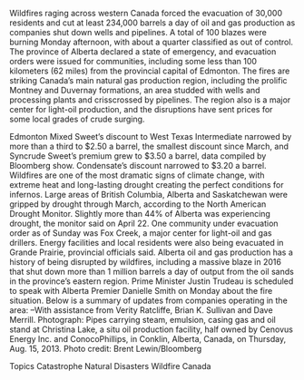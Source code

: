 Wildfires raging across western Canada forced the evacuation of 30,000 residents and cut at least 234,000 barrels a day of oil and gas production as companies shut down wells and pipelines.
A total of 100 blazes were burning Monday afternoon, with about a quarter classified as out of control. The province of Alberta declared a state of emergency, and evacuation orders were issued for communities, including some less than 100 kilometers (62 miles) from the provincial capital of Edmonton.
The fires are striking Canada’s main natural gas production region, including the prolific Montney and Duvernay formations, an area studded with wells and processing plants and crisscrossed by pipelines. The region also is a major center for light-oil production, and the disruptions have sent prices for some local grades of crude surging.

Edmonton Mixed Sweet’s discount to West Texas Intermediate narrowed by more than a third to $2.50 a barrel, the smallest discount since March, and Syncrude Sweet’s premium grew to $3.50 a barrel, data compiled by Bloomberg show. Condensate’s discount narrowed to $3.20 a barrel.
Wildfires are one of the most dramatic signs of climate change, with extreme heat and long-lasting drought creating the perfect conditions for infernos. Large areas of British Columbia, Alberta and Saskatchewan were gripped by drought through March, according to the North American Drought Monitor. Slightly more than 44% of Alberta was experiencing drought, the monitor said on April 22.
One community under evacuation order as of Sunday was Fox Creek, a major center for light-oil and gas drillers. Energy facilities and local residents were also being evacuated in Grande Prairie, provincial officials said.
Alberta oil and gas production has a history of being disrupted by wildfires, including a massive blaze in 2016 that shut down more than 1 million barrels a day of output from the oil sands in the province’s eastern region.
Prime Minister Justin Trudeau is scheduled to speak with Alberta Premier Danielle Smith on Monday about the fire situation.
Below is a summary of updates from companies operating in the area:
–With assistance from Verity Ratcliffe, Brian K. Sullivan and Dave Merrill.
Photograph: Pipes carrying steam, emulsion, casing gas and oil stand at Christina Lake, a situ oil production facility, half owned by Cenovus Energy Inc. and ConocoPhillips, in Conklin, Alberta, Canada, on Thursday, Aug. 15, 2013. Photo credit: Brent Lewin/Bloomberg

Topics
Catastrophe
Natural Disasters
Wildfire
Canada
